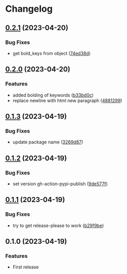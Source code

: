 # Changelog

## [0.2.1](https://github.com/Smeds/mkdocs_yaml_schema_plugin/compare/v0.2.0...v0.2.1) (2023-04-20)


### Bug Fixes

* get bold_keys from object ([74ed38d](https://github.com/Smeds/mkdocs_yaml_schema_plugin/commit/74ed38d3c61c7d4293e9888062a5dd36bad74d8c))

## [0.2.0](https://github.com/Smeds/mkdocs_yaml_schema_plugin/compare/v0.1.3...v0.2.0) (2023-04-20)


### Features

* added bolding of keywords ([b33bd0c](https://github.com/Smeds/mkdocs_yaml_schema_plugin/commit/b33bd0c1326c3a1f29fb2959e240bf9f2738d21c))
* replace newline with html new paragraph ([4881299](https://github.com/Smeds/mkdocs_yaml_schema_plugin/commit/4881299e6c5a91c2fa5349beecab0c87f72e6fe8))

## [0.1.3](https://github.com/Smeds/mkdocs_yaml_schema_plugin/compare/v0.1.2...v0.1.3) (2023-04-19)


### Bug Fixes

* update package name ([3269d87](https://github.com/Smeds/mkdocs_yaml_schema_plugin/commit/3269d87c12e5dd45f00fc811bf4806cc7d57ec1e))

## [0.1.2](https://github.com/Smeds/mkdocs_yaml_schema_plugin/compare/v0.1.1...v0.1.2) (2023-04-19)


### Bug Fixes

* set version gh-action-pypi-publish ([9de577f](https://github.com/Smeds/mkdocs_yaml_schema_plugin/commit/9de577f308a450bf38a7497ecd21563f5affd235))

## [0.1.1](https://github.com/Smeds/mkdocs_yaml_schema_plugin/compare/v0.1.0...v0.1.1) (2023-04-19)


### Bug Fixes

* try to get release-please to work ([b29f9be](https://github.com/Smeds/mkdocs_yaml_schema_plugin/commit/b29f9beb2646810ff8c251deec28ba38ee2d9f97))

## 0.1.0 (2023-04-19)


### Features

* First release
